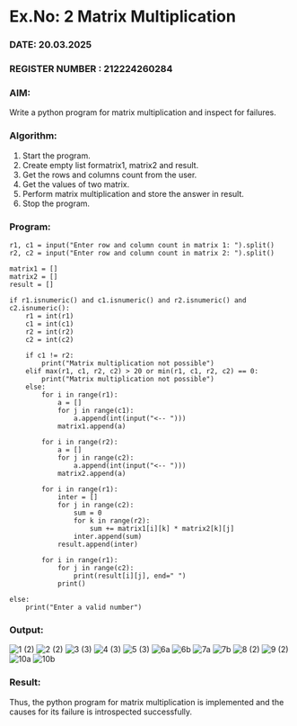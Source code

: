 # Ex.No: 2   Matrix Multiplication 
### DATE: 20.03.2025                                                                         
### REGISTER NUMBER : 212224260284

### AIM: 
Write a python program for matrix multiplication and inspect for failures.
 
### Algorithm:

1. Start the program.
2. Create empty list formatrix1, matrix2 and result.
3. Get the rows and columns count from the user.
4. Get the values of two matrix.
5. Perform matrix multiplication and store the answer in result.
6. Stop the program.

### Program:
```
r1, c1 = input("Enter row and column count in matrix 1: ").split()
r2, c2 = input("Enter row and column count in matrix 2: ").split()

matrix1 = []
matrix2 = []
result = []

if r1.isnumeric() and c1.isnumeric() and r2.isnumeric() and c2.isnumeric():
    r1 = int(r1)
    c1 = int(c1)
    r2 = int(r2)
    c2 = int(c2)

    if c1 != r2:
        print("Matrix multiplication not possible")
    elif max(r1, c1, r2, c2) > 20 or min(r1, c1, r2, c2) == 0:
        print("Matrix multiplication not possible")
    else:
        for i in range(r1):
            a = []
            for j in range(c1):
                a.append(int(input("<-- ")))
            matrix1.append(a)

        for i in range(r2):
            a = []
            for j in range(c2):
                a.append(int(input("<-- ")))
            matrix2.append(a)

        for i in range(r1):
            inter = []
            for j in range(c2):
                sum = 0
                for k in range(r2):
                    sum += matrix1[i][k] * matrix2[k][j]
                inter.append(sum)
            result.append(inter)

        for i in range(r1):
            for j in range(c2):
                print(result[i][j], end=" ")
            print()

else:
    print("Enter a valid number")
```

### Output:

  ![1 (2)](https://github.com/user-attachments/assets/fa93c838-bfb8-4931-a62b-bb8fb350a294)
  ![2 (2)](https://github.com/user-attachments/assets/1f45e262-153a-40b3-8e38-3ad98196d9b3)
  ![3 (3)](https://github.com/user-attachments/assets/394c0205-6ae3-43d6-a144-d1c3d43ae8c0)
  ![4 (3)](https://github.com/user-attachments/assets/fc411d4d-8815-4edf-b1c3-ae5d207adfc8)
  ![5 (3)](https://github.com/user-attachments/assets/c8c6b92c-339c-41ba-9b6b-7c64fb4f418a)
  ![6a](https://github.com/user-attachments/assets/d84e9fe0-4dec-4827-86e5-b07315fd659b)
  ![6b](https://github.com/user-attachments/assets/e3706112-d171-421c-a616-7773c528bf5d)
  ![7a](https://github.com/user-attachments/assets/c1203e7e-11ef-422c-8560-22a724316367)
  ![7b](https://github.com/user-attachments/assets/1233f791-b892-4ed6-88e4-e75f868d31f9)
  ![8 (2)](https://github.com/user-attachments/assets/df171d9d-cc6f-4bd1-95e6-f73dcc946e55)
  ![9 (2)](https://github.com/user-attachments/assets/57bd13d6-a11c-4317-abd3-0f62514cf82c)
  ![10a](https://github.com/user-attachments/assets/a8c61c35-1c14-4144-9fda-4573c8b0e219)
  ![10b](https://github.com/user-attachments/assets/a7bf674b-b6d7-459b-8b24-ac3189ae68f5)

### Result:
Thus, the python program for matrix multiplication is implemented and the causes for its failure is introspected successfully.

